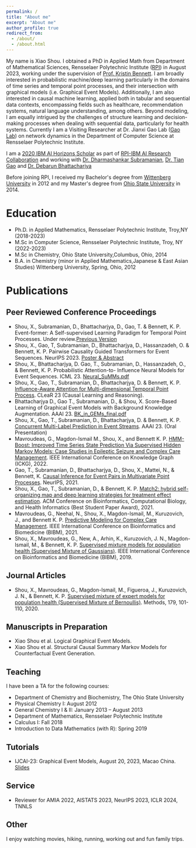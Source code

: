 ```yaml
---
permalink: /
title: "About me"
excerpt: "About me"
author_profile: true
redirect_from: 
  - /about/
  - /about.html
---
```



My name is Xiao Shou. I obtained a PhD in Applied Math from Department of Mathematical Sciences, Rensselaer Polytechnic Institute ([RPI](https://science.rpi.edu/mathematical-sciences)) in August 2023,  working  under the supervision of [Prof. Kristin Bennett](https://homepages.rpi.edu/~bennek/). I am broadly interested in probabilistic machine/deep learning particularly in the domains of time series and temporal point processes, and their intersection with graphical models (i.e. Graphical Event Models). Additionally, I am also interested in causal machine learning, applied both in tabular and sequential data contexts, encompassing fields such as healthcare, recommendation systems, natural language understanding, among others. Beyond modeling, I am equally intrigued by the challenges of structure learning and decision-making processes when dealing with sequential data, particularly for health systems. Currently I am a Visiting Researcher at Dr. Jianxi Gao Lab ([Gao Lab](https://www.gaojianxi.com/)) on network dynamics in the Department of Computer Science at Rensselaer Polytechnic Institute. 

<!-- Service
------
* My research interests include modeling, causal inference, structural discovery and decision making for sequences.  -->

I am a [2020 IBM AI Horizons Scholar](https://airc.rpi.edu/aih-scholars) as part of [RPI-IBM AI Research Collaboration](https://airc.rpi.edu/) and working with [Dr. Dharmashankar Subramanian](https://researcher.watson.ibm.com/researcher/view.php?person=us-dharmash), [Dr. Tian Gao](https://researcher.watson.ibm.com/researcher/view.php?person=us-tgao) and [Dr. Debarun Bhattacharjya](https://researcher.watson.ibm.com/researcher/view.php?person=us-debarunb)

Before joining RPI, I received my Bachelor's degree from [Wittenberg University](https://www.wittenberg.edu/) in 2012 and my Master's degree from [Ohio State University](https://www.osu.edu/) in 2014.

Education
======

* Ph.D. in Applied Mathematics, Rensselaer Polytechnic Institute, Troy,NY (2018-2023)
* M.Sc in Computer Science, Rensselaer Polytechnic Institute, Troy, NY (2022-2023)
* M.Sc in Chemistry, Ohio State University,Columbus, Ohio, 2014
* B.A. in Chemistry (minor in Applied Mathematics,Japanese & East Asian Studies) Wittenberg University, Spring, Ohio, 2012


Publications
======

Peer Reviewed Conference Proceedings
-----
* Shou, X., Subramanian, D., Bhattacharjya, D., Gao, T. & Bennett, K. P. Event-former: A Self-supervised Learning Paradigm for Temporal Point Processes. Under review.[Previous Version](https://openreview.net/pdf?id=DbLtChzghG)
* Shou, X., Gao, T, Subramanian, D., Bhattacharjya, D., Hassanzadeh, O. & Bennett, K. P. Pairwise Causality Guided Transformers for Event Sequences. NeurIPS 2023. [Poster & Abstract](https://neurips.cc/virtual/2023/poster/72785)
* Shou, X., Bhattacharjya, D. Gao, T., Subramanian, D., Hassanzadeh, O., & Bennett, K. P. Probabilistic Attention-to-
Influence Neural Models for Event Sequences. ICML 23. [Neural_SuMMs.pdf](https://proceedings.mlr.press/v202/shou23a.html)
* Shou, X., Gao, T., Subramanian, D., Bhattacharjya, D. & Bennett, K. P. [Influence-Aware Attention for Multi-dimensional
Temporal Point Process](https://openreview.net/pdf?id=O6lke-lyluT). CLeaR 23 (Causal Learning and Reasoning).
* Bhattacharjya D., Gao T., Subramanian, D., & Shou, X. Score-Based Learning of Graphical Event Models with Background
Knowledge Augmentation. AAAI 23. [BK_in_GEMs_final.pdf](https://ojs.aaai.org/index.php/AAAI/article/view/26437)
* Shou, X., Gao, T., Subramanian, D., Bhattacharjya, D. & Bennett, K. P. [Concurrent Multi-Label Prediction in Event Streams](https://ojs.aaai.org/index.php/AAAI/article/view/26172).
AAAI 23. (Oral Presentation)
* Mavroudeas, G., Magdon-Ismail M., Shou, X., and Bennett K. P. [HMM-Boost: Improved Time Series State Prediction Via Supervised Hidden Markov Models: Case Studies in Epileptic Seizure and Complex Care Management](https://ieeexplore.ieee.org/abstract/document/10030067). IEEE International Conference on Knowledge Graph (ICKG), 2022.
* Gao, T., Subramanian, D., Bhattacharjya, D., Shou, X., Mattei, N., & Bennett, K. [Causal Inference for Event Pairs in Multivariate Point Processes](https://proceedings.neurips.cc/paper/2021/file/9078f2a8254704bd760460f027072e52-Paper.pdf). NeurIPS, 2021.
* Shou, X., Gao, T., Subramanian, D., & Bennett, K. P. [Match2: hybrid self-organizing map and deep learning strategies for treatment effect estimation](https://dl.acm.org/doi/pdf/10.1145/3459930.3469532). ACM Conference on Bioinformatics, Computational Biology, and Health Informatics (Best Student Paper Award), 2021.
* Mavroudeas, G., Neehal, N., Shou, X., Magdon-Ismail, M., Kuruzovich, J., and Bennett K. P. [Predictive Modeling for Complex Care Management](https://ieeexplore.ieee.org/abstract/document/9669714). IEEE International Conference on Bioinformatics and Biomedicine (BIBM), 2021.
* Shou, X., Mavroudeas, G., New, A., Arhin, K., Kuruzovich, J. N., Magdon-Ismail, M., & Bennett, K. P. [Supervised mixture models for population health (Supervised Mixture of Gaussians)](https://www.cs.rpi.edu/~magdon/ps/conference/CadreBIBM2019.pdf). IEEE International Conference on Bioinformatics and Biomedicine (BIBM), 2019. 

Journal Articles
-----
* Shou, X., Mavroudeas, G., Magdon-Ismail, M., Figueroa, J., Kuruzovich, J. N., & Bennett, K. P. [Supervised mixture of expert models for population health (Supervised Mixture of Bernoullis)](https://www.sciencedirect.com/science/article/abs/pii/S1046202320300438). Methods, 179, 101-110, 2020.

Manuscripts in Preparation
-----
* Xiao Shou et al. Logical Graphical Event Models.
* Xiao Shou et al. Structural Causal Summary Markov Models for Counterfactual Event Generation.

  
Teaching
------
I have been a TA for the following courses:
* Department of Chemistry and Biochemistry, The Ohio State University
* Physical Chemistry I: August 2012
* General Chemistry I & II: January 2013 – August 2013
* Department of Mathematics, Rensselaer Polytechnic Institute
* Calculus I: Fall 2018
* Introduction to Data Mathematics (with R): Spring 2019

Tutorials
------
* IJCAI-23: Graphical Event Models, August 20, 2023, Macao China. [Slides](https://sites.google.com/view/tiangao/tutorials)

Service
------
* Reviewer for AMIA 2022, AISTATS 2023, NeurIPS 2023, ICLR 2024, TNNLS


Other
------

I enjoy watching movies, hiking, running, working out and fun family trips.
